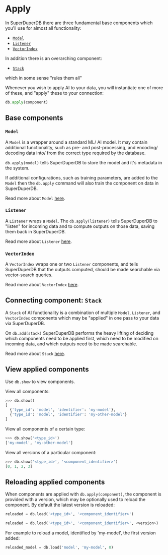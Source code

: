 # Apply

In SuperDuperDB there are three fundamental base components which you'll use for almost all functionality:

- [`Model`](../apply_api/model)
- [`Listener`](../apply_api/listener)
- [`VectorIndex`](../apply_api/vector_index)

In addition there is an overarching component:

- [`Stack`](../apply_api/stack)

which in some sense "rules them all"

Whenever you wish to apply AI to your data, you will instantiate one of more of these, and "apply" these to 
your connection:

```python
db.apply(component)
```

## Base components

### `Model`

A `Model` is a wrapper around a standard ML/ AI model. It may contain additional functionality, such as 
pre- and post-processing, and encoding/ decoding data into/ from the correct type required by the database.

`db.apply(model)` tells SuperDuperDB to store the model and it's metadata in the system.

If additional configurations, such as training parameters, are added to the `Model` then the `db.apply` command
will also train the component on data in SuperDuperDB.

Read more about `Model` [here](../components/model).

### `Listener`

A `Listener` wraps a `Model`. The `db.apply(listener)` tells SuperDuperDB to "listen" for incoming data and to compute outputs on those data, saving them back in SuperDuperDB.

Read more about `Listener` [here](../components/listener).

### `VectorIndex`

A `VectorIndex` wraps one or two `Listener` components, and tells SuperDuperDB that the outputs computed, should
be made searchable via vector-search queries.

Read more about `VectorIndex` [here](../components/vector_index).

## Connecting component: `Stack`

A `Stack` of AI functionality is a combination of multiple `Model`, `Listener`, and `VectorIndex` components which may be "applied" in 
one pass to your data via SuperDuperDB. 

On `db.add(stack)` SuperDuperDB performs the heavy lifting of deciding which components need to be applied 
first, which need to be modified on incoming data, and which outputs need to be made searchable.

Read more about `Stack` [here](../components/stack).

## View applied components

Use `db.show` to view components.

View all components:

```python
>>> db.show()
[
  {'type_id': 'model', 'identifier': 'my-model'},
  {'type_id': 'model', 'identifier': 'my-other-model'}
]
```

View all components of a certain type:

```python
>>> db.show('<type_id>')
['my-model', 'my-other-model']
```

View all versions of a particular component:

```python
>>> db.show('<type_id>', '<component_identifier>')
[0, 1, 2, 3]
```

## Reloading applied components

When components are applied with `db.apply(component)`, the component is provided with a version, which may be optionally used to reload the component.
By default the latest version is reloaded:

```python
reloaded = db.load('<type_id>', '<component_identifier>')
```

```python
reloaded = db.load('<type_id>', '<component_identifier>', <version>)
```

For example to reload a model, identified by 'my-model', the first version added:

```python
reloaded_model = db.load('model', 'my-model', 0)
```